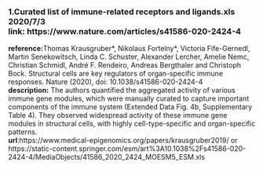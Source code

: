 <h3>1.Curated list of immune-related receptors and ligands.xls 2020/7/3<br>
  <strong>link:</strong> https://www.nature.com/articles/s41586-020-2424-4</h3>
<strong>reference:</strong>Thomas Krausgruber*, Nikolaus Fortelny*, Victoria Fife-Gernedl, Martin Senekowitsch, Linda C. Schuster, Alexander Lercher, Amelie Nemc, Christian Schmidl, André F. Rendeiro, Andreas Bergthaler and Christoph Bock. Structural cells are key regulators of organ-specific immune responses. Nature (2020), doi: 10.1038/s41586-020-2424-4 <br>
<strong>description:</strong>  The authors quantified the aggregated activity of various immune gene modules, which were manually curated to capture important components of the immune system (Extended Data Fig. 4b, Supplementary Table 4). They observed widespread activity of these immune gene modules in structural cells, with highly cell-type-specific and organ-specific patterns.<br>
<strong>url</strong>:https://www.medical-epigenomics.org/papers/krausgruber2019/ or https://static-content.springer.com/esm/art%3A10.1038%2Fs41586-020-2424-4/MediaObjects/41586_2020_2424_MOESM5_ESM.xls
